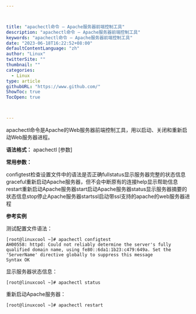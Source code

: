 ```yaml
---



title: "apachectl命令 – Apache服务器前端控制工具"
description: "apachectl命令 – Apache服务器前端控制工具"
keywords: "apachectl命令 – Apache服务器前端控制工具"
date: "2023-06-18T16:22:52+08:00"
defaultContentLanguage: "zh"
author: "Linux"
twitterSite: ""
thumbnail: ""
categories:
  - Linux
type: article
githubURL: "https://www.github.com/"
ShowToc: true
TocOpen: true



---
```


apachectl命令是Apache的Web服务器前端控制工具，用以启动、关闭和重新启动Web服务器进程。

**语法格式：** apachectl [参数]

**常用参数：**

configtest检查设置文件中的语法是否正确fullstatus显示服务器完整的状态信息graceful重新启动Apache服务器，但不会中断原有的连接help显示帮助信息restart重新启动Apache服务器start启动Apache服务器status显示服务器摘要的状态信息stop停止Apache服务器startssl启动带ssl支持的apache的web服务器进程

**参考实例**

测试配置文件语法：

```
[root@linuxcool ~]# apachectl configtest
AH00558: httpd: Could not reliably determine the server's fully qualified domain name, using fe80::6da1:1b23:c479:649a. Set the 'ServerName' directive globally to suppress this message
Syntax OK
```

显示服务器状态信息：

```
[root@linuxcool ~]# apachectl status
```

重新启动Apache服务器：

```
[root@linuxcool ~]# apachectl restart
```